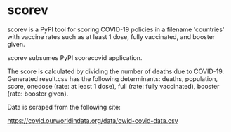 # scorev
scorev is a PyPI tool for scoring COVID-19 policies in a filename 'countries' with vaccine rates 
such as at least 1 dose, fully vaccinated, and booster given.

scorev subsumes PyPI scorecovid application.

The score is calculated by dividing the number of deaths due to COVID-19.
Generated result.csv has the following determinants:
deaths, population, score, onedose (rate: at least 1 dose), full (rate: fully vaccinated), booster (rate: booster given).

Data is scraped from the following site:

https://covid.ourworldindata.org/data/owid-covid-data.csv

